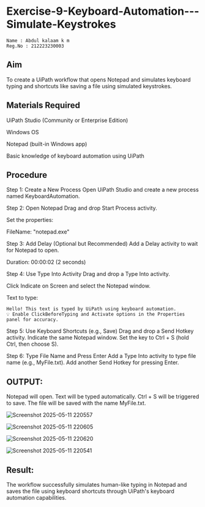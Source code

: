 # Exercise-9-Keyboard-Automation---Simulate-Keystrokes
~~~
Name : Abdul kalaam k m
Reg.No : 212223230003
~~~

## Aim
To create a UiPath workflow that opens Notepad and simulates keyboard typing and shortcuts like saving a file using simulated keystrokes.

## Materials Required
UiPath Studio (Community or Enterprise Edition)

Windows OS

Notepad (built-in Windows app)

Basic knowledge of keyboard automation using UiPath

## Procedure
Step 1: Create a New Process
Open UiPath Studio and create a new process named KeyboardAutomation.

Step 2: Open Notepad
Drag and drop Start Process activity.

Set the properties:

FileName: "notepad.exe"

Step 3: Add Delay (Optional but Recommended)
Add a Delay activity to wait for Notepad to open.

Duration: 00:00:02 (2 seconds)

Step 4: Use Type Into Activity
Drag and drop a Type Into activity.

Click Indicate on Screen and select the Notepad window.

Text to type:
~~~
Hello! This text is typed by UiPath using keyboard automation.
💡 Enable ClickBeforeTyping and Activate options in the Properties panel for accuracy.
~~~
Step 5: Use Keyboard Shortcuts (e.g., Save)
Drag and drop a Send Hotkey activity.
Indicate the same Notepad window.
Set the key to Ctrl + S (hold Ctrl, then choose S).

Step 6: Type File Name and Press Enter
Add a Type Into activity to type file name (e.g., MyFile.txt).
Add another Send Hotkey for pressing Enter.

## OUTPUT:
Notepad will open.
Text will be typed automatically.
Ctrl + S will be triggered to save.
The file will be saved with the name MyFile.txt.

![Screenshot 2025-05-11 220557](https://github.com/user-attachments/assets/b6d3cf6e-ec49-47eb-83eb-b50e666a7af5)

![Screenshot 2025-05-11 220605](https://github.com/user-attachments/assets/db69d067-48c9-4651-ae83-ea71c10c9395)

![Screenshot 2025-05-11 220620](https://github.com/user-attachments/assets/ca8c8277-4897-45a9-b550-f4f3ab167d42)

![Screenshot 2025-05-11 220541](https://github.com/user-attachments/assets/c8f75b1d-d6bb-4476-b6e6-32cd650d7515)

## Result:
The workflow successfully simulates human-like typing in Notepad and saves the file using keyboard shortcuts through UiPath's keyboard automation capabilities.


